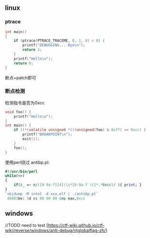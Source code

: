 ## linux
### ptrace
```c
int main()
{
    if (ptrace(PTRACE_TRACEME, 0, 1, 0) < 0) {
        printf("DEBUGGING... Bye\n");
        return 1;
    }
    printf("Hello\n");
    return 0;
}
```
断点+patch即可

### 断点检测
检测指令是否为0xcc
```c
void foo() {
    printf("Hello\n");
}
int main() {
    if ((*(volatile unsigned *)((unsigned)foo) & 0xff) == 0xcc) {
        printf("BREAKPOINT\n");
        exit(1);
    }
    foo();
}
```
使用perl绕过
antibp.pl:
```perl
#!/usr/bin/perl
while(<>)
{
    if($_ =~ m/([0-9a-f][4]:\s*[0-9a-f \t]*.*0xcc)/ ){ print; }
}
`objdump -M intel -d xxx.elf | ./antibp.pl`
 80483be: 3d cc 00 00 00 cmp eax,0xcc
```
## windows
//TODO
need to test
[https://ctf-wiki.github.io/ctf-wiki/reverse/windows/anti-debug/ntglobalflag-zh/]